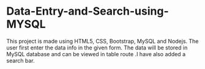 # Data-Entry-and-Search-using-MYSQL
This project is made using HTML5, CSS, Bootstrap, MySQL and Nodejs. The user first enter the data info in the given form. The data will be stored in MySQL database and can be viewed in table route .I have also added a search bar.
